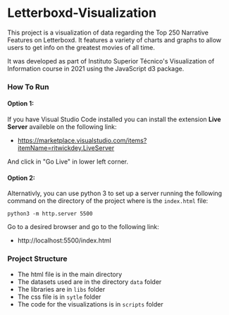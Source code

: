 # Letterboxd-Visualization

This project is a visualization of data regarding the Top 250 Narrative Features on Letterboxd. It features a variety of charts and graphs to allow users to get info on the greatest movies of all time.

It was developed as part of Instituto Superior Técnico's Visualization of Information course in 2021 using the JavaScript d3 package.

### How To Run

#### Option 1:

If you have Visual Studio Code installed you can install the extension **Live Server** availeble on the following link:

- https://marketplace.visualstudio.com/items?itemName=ritwickdey.LiveServer

And click in "Go Live" in lower left corner.

#### Option 2:

Alternativly, you can use python 3 to set up a server running the following command on the directory of the project where is the `index.html` file:

```
python3 -m http.server 5500
```

Go to a desired browser and go to the following link:

- http://localhost:5500/index.html

### Project Structure

 * The html file is in the main directory
 * The datasets used are in the directory `data` folder
 * The libraries are in `libs` folder 
 * The css file is in `sytle` folder
 * The code for the visualizations is in `scripts` folder
